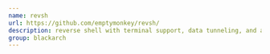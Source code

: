 ```yaml
---
name: revsh
url: https://github.com/emptymonkey/revsh/
description: reverse shell with terminal support, data tunneling, and advanced pivoting capabilities. URL : https://github.com/emptymonkey/revsh/ Groups : blackarch blackarch-backdoor blackarch-networking
group: blackarch
---
```

